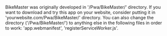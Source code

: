 BikeMaster was originally developed in '/Pwa/BikeMaster/' directory.
If you want to download and try this app on your website, consider putting it in 'yourwebsite.com/Pwa/BikeMaster/' directory.
You can also change the directory ('/Pwa/BikeMaster/') to anything else in the following files in order to work: 'app.webmanifest', 'registerServiceWorker.js'.